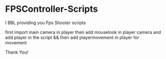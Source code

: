 # FPSController-Scripts

I BBL providing you Fps Shooter scripts 

first import main camera in player
then add mouselook in player camera and add player in the script &&
then add playermovement in player for movement

Thank You!
